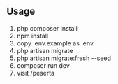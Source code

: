 ## Usage

1. php composer install
2. npm install
3. copy .env.example as .env
4. php artisan migrate
5. php artisan migrate:fresh --seed
6. composer run dev
7. visit /peserta
